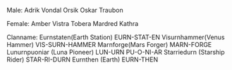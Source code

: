 Male:
Adrik
Vondal
Orsik
Oskar
Traubon

Female:
Amber
Vistra
Tobera
Mardred
Kathra

Clanname:
Eurnstaten(Earth Station) EURN-STAT-EN
Visurnhammer(Venus Hammer) VIS-SURN-HAMMER
Marnforge(Mars Forger)   MARN-FORGE
Lunurnpuoniar (Luna Pioneer) LUN-URN PU-O-NI-AR
Starriedurn (Starship Rider) STAR-RI-DURN
Eurnthen (Earth) EURN-THEN